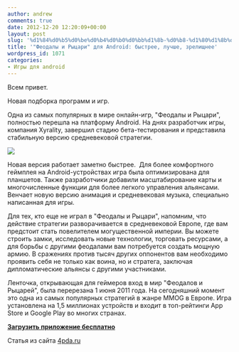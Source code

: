 ```yaml
---
author: andrew
comments: true
date: 2012-12-20 12:20:09+00:00
layout: post
slug: '%d1%84%d0%b5%d0%be%d0%b4%d0%b0%d0%bb%d1%8b-%d0%b8-%d1%80%d1%8b%d1%86%d0%b0%d1%80%d0%b8-%d0%b4%d0%bb%d1%8f-android-%d0%b1%d1%8b%d1%81%d1%82%d1%80%d0%b5%d0%b5-%d0%bb%d1%83%d1%87%d1%88%d0%b5'
title: '"Феодалы и Рыцари" для Android: быстрее, лучше, зрелищнее'
wordpress_id: 1071
categories:
- Игры для android
---
```


Всем привет.





Новая подборка программ и игр.









Одна из самых популярных в мире онлайн-игр, "Феодалы и Рыцари", полностью перешла на платформу Android. На днях разработчик игры, компания Xyrality, завершил стадию бета-тестирования и представила стабильную версию средневековой стратегии.





![](http://s.4pda.ru/wp-content/uploads/2012/12/unnamed4-480x234.jpg)

 <!-- more -->

Новая версия работает заметно быстрее.  Для более комфортного геймплея на Android-устройствах игра была оптимизирована для планшетов. Также разработчики добавили масштабирование карты и многочисленные функции для более легкого управления альянсами. Венчает новую версию анимация и средневековая музыка, специально написанная для игры.





Для тех, кто еще не играл в "Феодалы и Рыцари", напомним, что действие стратегии разворачивается в средневековой Европе, где вам предстоит стать повелителем могущественной империи. Вы можете строить замки, исследовать новые технологии, торговать ресурсами, а для борьбы с другими феодалами вам потребуется создать мощную армию. В сражениях против тысяч других оппонентов вам необходимо проявить себя не только как воина, но и стратега, заключая дипломатические альянсы с другими участниками.





Ленточка, открывающая для геймеров вход в мир "Феодалов и Рыцарей", была перерезана 1 июня 2011 года. На сегодняшний момент это одна из самых популярных стратегий в жанре MMOG в Европе. Игра установлена на 1,5 миллионах устройств и входит в топ-рейтинги App Store и Google Play во многих странах.





[**Загрузить приложение бесплатно**](http://goo.gl/vW1l5)













Статья из сайта [4pda.ru](http://4pda.ru/2012/12/12/82498/#more-82498)
